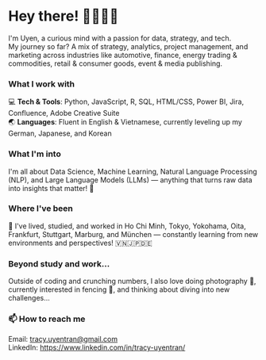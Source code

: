 # Hey there! 🌟🙋🏻‍♀️

I'm Uyen, a curious mind with a passion for data, strategy, and tech. </br>
My journey so far? A mix of strategy, analytics, project management, and marketing across industries like automotive, finance, energy trading & commodities, retail & consumer goods, event & media publishing.

### What I work with
💻 **Tech & Tools**: Python, JavaScript, R, SQL, HTML/CSS, Power BI, Jira, Confluence, Adobe Creative Suite </br>
🌏 **Languages**: Fluent in English & Vietnamese, currently leveling up my German, Japanese, and Korean

### What I'm into
I'm all about Data Science, Machine Learning, Natural Language Processing (NLP), and Large Language Models (LLMs) — anything that turns raw data into insights that matter! 🤖 

### Where I've been
🚀 I've lived, studied, and worked in Ho Chi Minh, Tokyo, Yokohama, Oita, Frankfurt, Stuttgart, Marburg, and München — constantly learning from new environments and perspectives! 🇻🇳🇯🇵🇩🇪 

### Beyond study and work...
Outside of coding and crunching numbers, I also love doing photography 📸, currently interested in fencing 🤺, and thinking about diving into new challenges...

### 📫 How to reach me
Email: tracy.uyentran@gmail.com </br>
LinkedIn: https://www.linkedin.com/in/tracy-uyentran/
